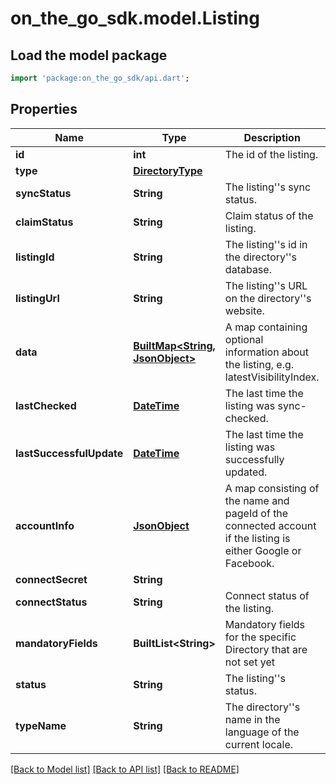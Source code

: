 # on_the_go_sdk.model.Listing

## Load the model package
```dart
import 'package:on_the_go_sdk/api.dart';
```

## Properties
Name | Type | Description | Notes
------------ | ------------- | ------------- | -------------
**id** | **int** | The id of the listing. | [optional] 
**type** | [**DirectoryType**](DirectoryType.md) |  | [optional] 
**syncStatus** | **String** | The listing''s sync status. | [optional] 
**claimStatus** | **String** | Claim status of the listing. | [optional] 
**listingId** | **String** | The listing''s id in the directory''s database. | [optional] 
**listingUrl** | **String** | The listing''s URL on the directory''s website. | [optional] 
**data** | [**BuiltMap&lt;String, JsonObject&gt;**](JsonObject.md) | A map containing optional information about the listing, e.g. latestVisibilityIndex. | [optional] 
**lastChecked** | [**DateTime**](DateTime.md) | The last time the listing was sync-checked. | [optional] 
**lastSuccessfulUpdate** | [**DateTime**](DateTime.md) | The last time the listing was successfully updated. | [optional] 
**accountInfo** | [**JsonObject**](.md) | A map consisting of the name and pageId of the connected account if the listing is either Google or Facebook. | [optional] 
**connectSecret** | **String** |  | [optional] 
**connectStatus** | **String** | Connect status of the listing. | [optional] 
**mandatoryFields** | **BuiltList&lt;String&gt;** | Mandatory fields for the specific Directory that are not set yet | [optional] 
**status** | **String** | The listing''s status. | [optional] 
**typeName** | **String** | The directory''s name in the language of the current locale. | [optional] 

[[Back to Model list]](../README.md#documentation-for-models) [[Back to API list]](../README.md#documentation-for-api-endpoints) [[Back to README]](../README.md)


